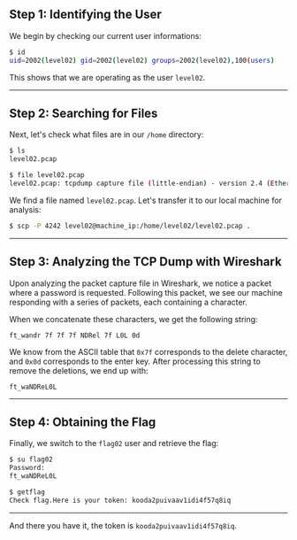 ## Step 1: Identifying the User

We begin by checking our current user informations:

```bash
$ id
uid=2002(level02) gid=2002(level02) groups=2002(level02),100(users)
```

This shows that we are operating as the user `level02`.

---

## Step 2: Searching for Files

Next, let's check what files are in our `/home` directory:

```bash
$ ls
level02.pcap

$ file level02.pcap
level02.pcap: tcpdump capture file (little-endian) - version 2.4 (Ethernet, capture length 16777216)
```

We find a file named `level02.pcap`. Let's transfer it to our local machine for analysis:

```bash
$ scp -P 4242 level02@machine_ip:/home/level02/level02.pcap .
```

---

## Step 3: Analyzing the TCP Dump with Wireshark

Upon analyzing the packet capture file in Wireshark, we notice a packet where a password is requested. Following this packet, we see our machine responding with a series of packets, each containing a character.

When we concatenate these characters, we get the following string:

```
ft_wandr 7f 7f 7f NDRel 7f L0L 0d
```

We know from the ASCII table that `0x7f` corresponds to the delete character, and `0x0d` corresponds to the enter key. After processing this string to remove the deletions, we end up with:

```
ft_waNDReL0L
```

---

## Step 4: Obtaining the Flag

Finally, we switch to the `flag02` user and retrieve the flag:

```bash
$ su flag02
Password:
ft_waNDReL0L

$ getflag
Check flag.Here is your token: kooda2puivaav1idi4f57q8iq
```

---

And there you have it, the token is `kooda2puivaav1idi4f57q8iq`.
